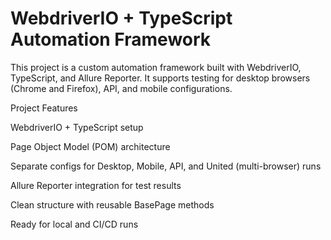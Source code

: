 # WebdriverIO + TypeScript Automation Framework

This project is a custom automation framework built with WebdriverIO, TypeScript, and Allure Reporter.
It supports testing for desktop browsers (Chrome and Firefox), API, and mobile configurations.

Project Features

WebdriverIO + TypeScript setup

Page Object Model (POM) architecture

Separate configs for Desktop, Mobile, API, and United (multi-browser) runs

Allure Reporter integration for test results

Clean structure with reusable BasePage methods

Ready for local and CI/CD runs